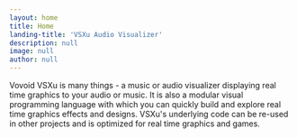 ```yaml
---
layout: home
title: Home
landing-title: 'VSXu Audio Visualizer'
description: null
image: null
author: null
---
```


Vovoid VSXu is many things - a music or audio visualizer displaying real time graphics to your audio or music. It is also a modular visual programming language with which you can quickly build and explore real time graphics effects and designs. VSXu's underlying code can be re-used in other projects and is optimized for real time graphics and games.
